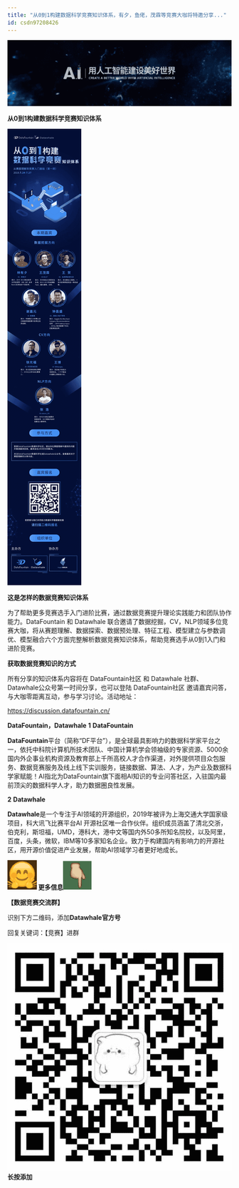 ```yaml
---
title: "从0到1构建数据科学竞赛知识体系，有夕，鱼佬，茂霖等竞赛大咖将特邀分享..."
id: csdn97208426
---
```


![640?wx_fmt=gif](../img/c600a909d093b24a9bfc5296741cc077.png)

**从0到1构建数据科学竞赛知识体系**

![640?wx_fmt=jpeg](../img/e212af8f88baf23d7686b930220dac40.png)

**这是怎样的数据竞赛知识体系**

为了帮助更多竞赛选手入门进阶比赛，通过数据竞赛提升理论实践能力和团队协作能力。DataFountain 和 Datawhale 联合邀请了数据挖掘，CV，NLP领域多位竞赛大咖，将从赛题理解、数据探索、数据预处理、特征工程、模型建立与参数调优、模型融合六个方面完整解析数据竞赛知识体系，帮助竞赛选手从0到1入门和进阶竞赛。

**获取数据竞赛知识的方式**

所有分享的知识体系内容将在 DataFountain社区 和 Datawhale 社群、Datawhale公众号第一时间分享，也可以登陆 DataFountain社区 邀请嘉宾问答，与大咖零距离互动，参与学习讨论。活动地址：

https://discussion.datafountain.cn/

**DataFountain，Datawhale**
**1**
**DataFountain**

**DataFountain**平台（简称“DF平台”），是全球最具影响力的数据科学家平台之一，依托中科院计算机所技术团队、中国计算机学会领袖级的专家资源、5000余国内外企事业机构资源及教育部上千所高校人才合作渠道，对外提供项目众包服务、数据竞赛服务及线上线下实训服务，链接数据、算法、人才，为产业及数据科学家赋能！AI指北为DataFountain旗下面相AI知识的专业问答社区，入驻国内最前顶尖的数据科学人才，助力数据圈良性发展。

**2** **Datawhale**

**Datawhale**是一个专注于AI领域的开源组织，2019年被评为上海交通大学国家级项目，科大讯飞比赛平台AI 开源社区唯一合作伙伴。组织成员涵盖了清北交浙，伯克利，斯坦福，UMD，港科大，港中文等国内外50多所知名院校，以及阿里，百度，头条，微软，IBM等10多家知名企业。致力于构建国内有影响力的开源社区，用开源价值促进产业发展，帮助AI领域学习者更好地成长。

**![640](../img/eb3259c96289b29cee6e4c4f39956239.png) 更多信息![640](../img/3802bd1f643674235974c22e95c4639c.png)**

**【数据竞赛****交流群****】**

识别下方二维码，添加**Datawhale官方号**

回复关键词：【竞赛】进群

![640?wx_fmt=jpeg](../img/6d2de1eea37c9dc71f21f5b75f2d217f.png "undefined") **长按添加**